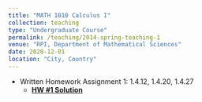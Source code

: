 ```yaml
---
title: "MATH 1010 Calculus I"
collection: teaching
type: "Undergraduate Course"
permalink: /teaching/2014-spring-teaching-1
venue: "RPI, Department of Mathematical Sciences"
date: 2020-12-01
location: "City, Country"
---
```


* Written Homework Assignment 1: 1.4.12, 1.4.20, 1.4.27
  * <b>[HW #1 Solution](https://haowen-he.github.io/files/paper1.pdf)</b> 
 
 
